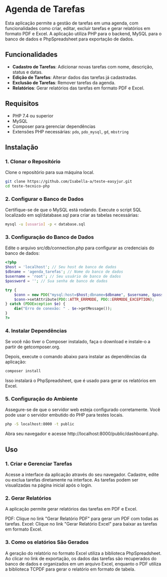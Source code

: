 # Agenda de Tarefas

Esta aplicação permite a gestão de tarefas em uma agenda, com funcionalidades como criar, editar, excluir tarefas e gerar relatórios em formato PDF e Excel. A aplicação utiliza PHP para o backend, MySQL para o banco de dados e PhpSpreadsheet para exportação de dados.

## Funcionalidades

- **Cadastro de Tarefas**: Adicionar novas tarefas com nome, descrição, status e datas.
- **Edição de Tarefas**: Alterar dados das tarefas já cadastradas.
- **Exclusão de Tarefas**: Remover tarefas da agenda.
- **Relatórios**: Gerar relatórios das tarefas em formato PDF e Excel.
  
## Requisitos

- PHP 7.4 ou superior
- MySQL
- Composer para gerenciar dependências
- Extensões PHP necessárias: `pdo`, `pdo_mysql`, `gd`, `mbstring`

## Instalação

### 1. Clonar o Repositório

Clone o repositório para sua máquina local.

```bash
git clone https://github.com/Isabella-a/teste-easyjur.git
cd teste-tecnico-php
```

### 2. Configurar o Banco de Dados
Certifique-se de que o MySQL está rodando.
Execute o script SQL localizado em sql/database.sql para criar as tabelas necessárias:
```bash
mysql -u [usuario] -p < database.sql
```

### 3. Configuração do Banco de Dados
Edite o arquivo src/db/connection.php para configurar as credenciais do banco de dados:

```php
<?php
$host = 'localhost'; // Seu host de banco de dados
$dbname = 'agenda_tarefas'; // Nome do banco de dados
$username = 'root'; // Seu usuário de banco de dados
$password = ''; // Sua senha de banco de dados

try {
    $conn = new PDO("mysql:host=$host;dbname=$dbname", $username, $password);
    $conn->setAttribute(PDO::ATTR_ERRMODE, PDO::ERRMODE_EXCEPTION);
} catch (PDOException $e) {
    die("Erro de conexão: " . $e->getMessage());
}
?>
```

### 4. Instalar Dependências
Se você não tiver o Composer instalado, faça o download e instale-o a partir de getcomposer.org.

Depois, execute o comando abaixo para instalar as dependências da aplicação:

```bash
composer install
```
Isso instalará o PhpSpreadsheet, que é usado para gerar os relatórios em Excel.

### 5. Configuração do Ambiente
Assegure-se de que o servidor web esteja configurado corretamente. Você pode usar o servidor embutido do PHP para testes locais.
```bash
php -S localhost:8000 -t public
```
Abra seu navegador e acesse http://localhost:8000/public/dashboard.php.

## Uso
### 1. Criar e Gerenciar Tarefas

Acesse a interface da aplicação através do seu navegador.
Cadastre, edite ou exclua tarefas diretamente na interface.
As tarefas podem ser visualizadas na página inicial após o login.

### 2. Gerar Relatórios

A aplicação permite gerar relatórios das tarefas em PDF e Excel.

PDF: Clique no link "Gerar Relatório PDF" para gerar um PDF com todas as tarefas.
Excel: Clique no link "Gerar Relatório Excel" para baixar as tarefas em formato Excel.

### 3. Como os elatórios São Gerados

A geração do relatório no formato Excel utiliza a biblioteca PhpSpreadsheet. Ao clicar no link de exportação, os dados das tarefas são recuperados do banco de dados e organizados em um arquivo Excel, enquanto o PDF utiliza a biblioteca TCPDF para gerar o relatório em formato de tabela.

